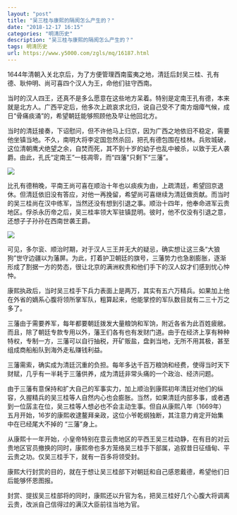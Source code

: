 ```yaml
---
layout: "post"
title: "吴三桂与康熙的隔阂怎么产生的？"
date: "2018-12-17 16:15"
categories: "明清历史"
description: "吴三桂与康熙的隔阂怎么产生的？"
tags: 明清历史
url: https://www.y5000.com/zgls/mq/16187.html
---
```






1644年清朝入关北京后，为了方便管理西南蛮夷之地，清廷后封吴三桂、孔有德、耿仲明、尚可喜四个汉人为王，命他们驻守西南。

当时的汉人四王，还真不是多么愿意在这些地方呆着。特别是定南王孔有德，本来就是北方人。广西平定后，他多次上疏哀求北归，说自己受不了南方烟瘴气候，成日“骨痛痰涌”的，希望朝廷能够照顾他及早让他回北方。

当时的清廷接奏，下诏慰问，但不许他马上归京，因为广西之地依旧不稳定，需要他坐镇当地。不久，南明大将李定国忽然杀回，把孔有德包围在桂林。兵败城破，这位清朝鹰犬绝望之余，自焚而死，其不到十岁的幼子也乱中被杀，以致于无人袭爵。由此，孔氏“定南王”一枝凋零，而“四藩”只剩下“三藩”。

![](https://img.y5000.com/uploads/allimg/170307/1415225564-0.jpg)

比孔有德稍晚，平南王尚可喜在顺治十年也以痰疾为由，上疏清廷，希望回京退休。但清廷依旧没有答应，对他一再挽留，希望尚可喜继续为清廷做贡献。而当时的吴三桂尚在汉中练军，当然还没有想到引退之事。顺治十四年，他奉命进军云贵地区。俘杀永历帝之后，吴三桂率领大军驻镇昆明。彼时，他不仅没有引退之意，还想子子孙孙在西南世袭王爵。

![](https://img.y5000.com/uploads/allimg/170307/1415221415-1.jpg)

可见，多尔衮、顺治时期，对于汉人三王并无大的疑忌，确实想让这三条“大狼狗”世守边疆以为藩屏。为此，打着护卫朝廷的旗号，三藩势力也急剧膨胀，逐渐形成了割据一方的势态，很让北京的满洲权贵和他们手下的汉人奴才们感到忧心忡忡。

康熙执政后，当时吴三桂手下兵力表面上是两万，其实有五六万精兵。如果加上他在外省的嫡系心腹将领所掌军队，粗算起来，他能掌控的军队数目就有二三十万之多了。

三藩由于需要养军，每年都要朝廷拨发大量粮饷和军饷，附近各省为此百姓疲敝。而且，除了朝廷专款专用以外，藩王们各有也有发财门道。由于在经济上享有种种特权，专制一方，三藩可以自行抽税，开矿贩盐，盘剥当地，无所不用其极，甚至组成商船船队到海外走私赚钱利益。

三藩需索，确实成为清廷沉重的负担。每年多达千百万粮饷和经费，使得当时天下财赋，几乎有一半耗于三藩供养，成为清廷非常头痛的一个政治、经济问题。

由于三藩有意保持和扩大自己的军事实力，加上顺治到康熙初年清廷对他们的纵容，久握精兵的吴三桂等人自然内心也会膨胀。当然，如果清廷内部多事，或者遇到一位孱主在位，吴三桂等人想必也不会主动生事。但自从康熙八年（1669年）五月开始，16岁的康熙收逮鳌拜亲政，这位小爷乾纲独断，其注意力肯定开始集中在已经尾大不掉的
“三藩”身上。

从康熙十一年开始，小皇帝特别在意云贵地区的平西王吴三桂动静，在有目的对云贵地区官员撤换的同时，康熙帝也多方笼络吴三桂手下部属，追叙昔日征缅甸、平云贵之功。仅吴三桂手下，就有一百多将领受封。

康熙大行封赏的目的，就在于想让吴三桂部下对朝廷和自己感恩戴德，希望他们日后能够怀恩图报。

封赏、提拔吴三桂部将的同时，康熙还以升官为名，把吴三桂好几个心腹大将调离云贵，改派自己信得过的满汉大臣前往当地为官。
